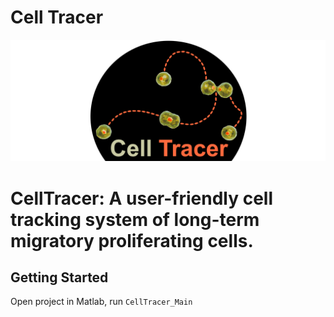 # Cell Tracer
![CellTracer](CellTracerLogo.png)
# CellTracer: A user-friendly cell tracking system of long-term migratory proliferating cells.  

## Getting Started
Open project in Matlab, run ```CellTracer_Main```
